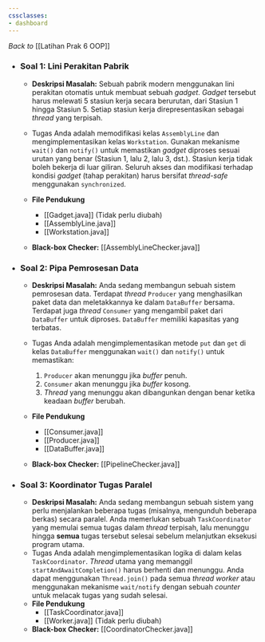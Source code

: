 ```yaml
---
cssclasses: 
- dashboard
---
```

_Back to_ [[Latihan Prak 6 OOP]]
- ### Soal 1: Lini Perakitan Pabrik
	- **Deskripsi Masalah:**
	  Sebuah pabrik modern menggunakan lini perakitan otomatis untuk membuat sebuah _gadget_. _Gadget_ tersebut harus melewati 5 stasiun kerja secara berurutan, dari Stasiun 1 hingga Stasiun 5. Setiap stasiun kerja direpresentasikan sebagai _thread_ yang terpisah.
	
	- Tugas Anda adalah memodifikasi kelas `AssemblyLine` dan mengimplementasikan kelas `Workstation`. Gunakan mekanisme `wait()` dan `notify()` untuk memastikan _gadget_ diproses sesuai urutan yang benar (Stasiun 1, lalu 2, lalu 3, dst.). Stasiun kerja tidak boleh bekerja di luar giliran. Seluruh akses dan modifikasi terhadap kondisi _gadget_ (tahap perakitan) harus bersifat _thread-safe_ menggunakan `synchronized`.
	- **File Pendukung**
		- [[Gadget.java]] (Tidak perlu diubah)
		- [[AssemblyLine.java]] 
		- [[Workstation.java]]
	- **Black-box Checker:** [[AssemblyLineChecker.java]]
	
- ### Soal 2: Pipa Pemrosesan Data
	- **Deskripsi Masalah:**
	   Anda sedang membangun sebuah sistem pemrosesan data. Terdapat _thread_ `Producer` yang menghasilkan paket data dan meletakkannya ke dalam `DataBuffer` bersama. Terdapat juga _thread_ `Consumer` yang mengambil paket dari `DataBuffer` untuk diproses. `DataBuffer` memiliki kapasitas yang terbatas.
	   
	 - Tugas Anda adalah mengimplementasikan metode `put` dan `get` di kelas `DataBuffer` menggunakan `wait()` dan `notify()` untuk memastikan:
	   1. `Producer` akan menunggu jika _buffer_ penuh.
	   2. `Consumer` akan menunggu jika _buffer_ kosong.
	   3. _Thread_ yang menunggu akan dibangunkan dengan benar ketika keadaan _buffer_ berubah.
	- **File Pendukung**
		- [[Consumer.java]]
		- [[Producer.java]] 
		- [[DataBuffer.java]]
	- **Black-box Checker:** [[PipelineChecker.java]]

- ### Soal 3: Koordinator Tugas Paralel
	- **Deskripsi Masalah:**
	   Anda sedang membangun sebuah sistem yang perlu menjalankan beberapa tugas (misalnya, mengunduh beberapa berkas) secara paralel. Anda memerlukan sebuah `TaskCoordinator` yang memulai semua tugas dalam _thread_ terpisah, lalu menunggu hingga **semua** tugas tersebut selesai sebelum melanjutkan eksekusi program utama.
	- 
	   Tugas Anda adalah mengimplementasikan logika di dalam kelas `TaskCoordinator`. _Thread_ utama yang memanggil `startAndAwaitCompletion()` harus berhenti dan menunggu. Anda dapat menggunakan `Thread.join()` pada semua _thread worker_ atau menggunakan mekanisme `wait/notify` dengan sebuah _counter_ untuk melacak tugas yang sudah selesai.
	- **File Pendukung**
		- [[TaskCoordinator.java]]
		- [[Worker.java]] (Tidak perlu diubah)
	- **Black-box Checker:** [[CoordinatorChecker.java]]